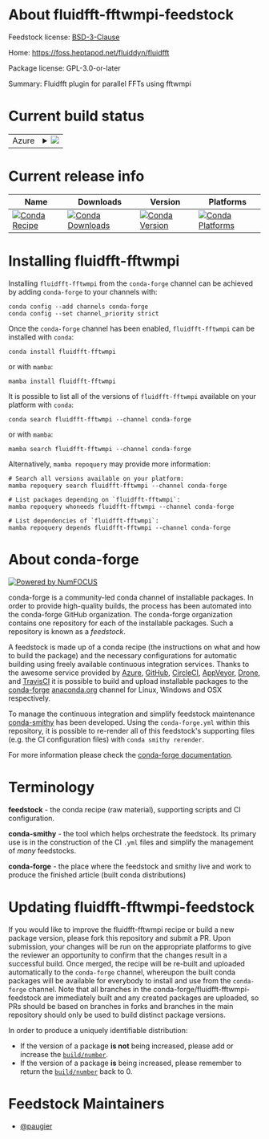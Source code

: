About fluidfft-fftwmpi-feedstock
================================

Feedstock license: [BSD-3-Clause](https://github.com/conda-forge/fluidfft-fftwmpi-feedstock/blob/main/LICENSE.txt)

Home: https://foss.heptapod.net/fluiddyn/fluidfft

Package license: GPL-3.0-or-later

Summary: Fluidfft plugin for parallel FFTs using fftwmpi

Current build status
====================


<table>
    
  <tr>
    <td>Azure</td>
    <td>
      <details>
        <summary>
          <a href="https://dev.azure.com/conda-forge/feedstock-builds/_build/latest?definitionId=22995&branchName=main">
            <img src="https://dev.azure.com/conda-forge/feedstock-builds/_apis/build/status/fluidfft-fftwmpi-feedstock?branchName=main">
          </a>
        </summary>
        <table>
          <thead><tr><th>Variant</th><th>Status</th></tr></thead>
          <tbody><tr>
              <td>linux_64_numpy1.22python3.10.____cpython</td>
              <td>
                <a href="https://dev.azure.com/conda-forge/feedstock-builds/_build/latest?definitionId=22995&branchName=main">
                  <img src="https://dev.azure.com/conda-forge/feedstock-builds/_apis/build/status/fluidfft-fftwmpi-feedstock?branchName=main&jobName=linux&configuration=linux%20linux_64_numpy1.22python3.10.____cpython" alt="variant">
                </a>
              </td>
            </tr><tr>
              <td>linux_64_numpy1.22python3.9.____cpython</td>
              <td>
                <a href="https://dev.azure.com/conda-forge/feedstock-builds/_build/latest?definitionId=22995&branchName=main">
                  <img src="https://dev.azure.com/conda-forge/feedstock-builds/_apis/build/status/fluidfft-fftwmpi-feedstock?branchName=main&jobName=linux&configuration=linux%20linux_64_numpy1.22python3.9.____cpython" alt="variant">
                </a>
              </td>
            </tr><tr>
              <td>linux_64_numpy1.23python3.11.____cpython</td>
              <td>
                <a href="https://dev.azure.com/conda-forge/feedstock-builds/_build/latest?definitionId=22995&branchName=main">
                  <img src="https://dev.azure.com/conda-forge/feedstock-builds/_apis/build/status/fluidfft-fftwmpi-feedstock?branchName=main&jobName=linux&configuration=linux%20linux_64_numpy1.23python3.11.____cpython" alt="variant">
                </a>
              </td>
            </tr><tr>
              <td>linux_64_numpy1.26python3.12.____cpython</td>
              <td>
                <a href="https://dev.azure.com/conda-forge/feedstock-builds/_build/latest?definitionId=22995&branchName=main">
                  <img src="https://dev.azure.com/conda-forge/feedstock-builds/_apis/build/status/fluidfft-fftwmpi-feedstock?branchName=main&jobName=linux&configuration=linux%20linux_64_numpy1.26python3.12.____cpython" alt="variant">
                </a>
              </td>
            </tr><tr>
              <td>osx_64_numpy1.22python3.10.____cpython</td>
              <td>
                <a href="https://dev.azure.com/conda-forge/feedstock-builds/_build/latest?definitionId=22995&branchName=main">
                  <img src="https://dev.azure.com/conda-forge/feedstock-builds/_apis/build/status/fluidfft-fftwmpi-feedstock?branchName=main&jobName=osx&configuration=osx%20osx_64_numpy1.22python3.10.____cpython" alt="variant">
                </a>
              </td>
            </tr><tr>
              <td>osx_64_numpy1.22python3.9.____cpython</td>
              <td>
                <a href="https://dev.azure.com/conda-forge/feedstock-builds/_build/latest?definitionId=22995&branchName=main">
                  <img src="https://dev.azure.com/conda-forge/feedstock-builds/_apis/build/status/fluidfft-fftwmpi-feedstock?branchName=main&jobName=osx&configuration=osx%20osx_64_numpy1.22python3.9.____cpython" alt="variant">
                </a>
              </td>
            </tr><tr>
              <td>osx_64_numpy1.23python3.11.____cpython</td>
              <td>
                <a href="https://dev.azure.com/conda-forge/feedstock-builds/_build/latest?definitionId=22995&branchName=main">
                  <img src="https://dev.azure.com/conda-forge/feedstock-builds/_apis/build/status/fluidfft-fftwmpi-feedstock?branchName=main&jobName=osx&configuration=osx%20osx_64_numpy1.23python3.11.____cpython" alt="variant">
                </a>
              </td>
            </tr><tr>
              <td>osx_64_numpy1.26python3.12.____cpython</td>
              <td>
                <a href="https://dev.azure.com/conda-forge/feedstock-builds/_build/latest?definitionId=22995&branchName=main">
                  <img src="https://dev.azure.com/conda-forge/feedstock-builds/_apis/build/status/fluidfft-fftwmpi-feedstock?branchName=main&jobName=osx&configuration=osx%20osx_64_numpy1.26python3.12.____cpython" alt="variant">
                </a>
              </td>
            </tr>
          </tbody>
        </table>
      </details>
    </td>
  </tr>
</table>

Current release info
====================

| Name | Downloads | Version | Platforms |
| --- | --- | --- | --- |
| [![Conda Recipe](https://img.shields.io/badge/recipe-fluidfft--fftwmpi-green.svg)](https://anaconda.org/conda-forge/fluidfft-fftwmpi) | [![Conda Downloads](https://img.shields.io/conda/dn/conda-forge/fluidfft-fftwmpi.svg)](https://anaconda.org/conda-forge/fluidfft-fftwmpi) | [![Conda Version](https://img.shields.io/conda/vn/conda-forge/fluidfft-fftwmpi.svg)](https://anaconda.org/conda-forge/fluidfft-fftwmpi) | [![Conda Platforms](https://img.shields.io/conda/pn/conda-forge/fluidfft-fftwmpi.svg)](https://anaconda.org/conda-forge/fluidfft-fftwmpi) |

Installing fluidfft-fftwmpi
===========================

Installing `fluidfft-fftwmpi` from the `conda-forge` channel can be achieved by adding `conda-forge` to your channels with:

```
conda config --add channels conda-forge
conda config --set channel_priority strict
```

Once the `conda-forge` channel has been enabled, `fluidfft-fftwmpi` can be installed with `conda`:

```
conda install fluidfft-fftwmpi
```

or with `mamba`:

```
mamba install fluidfft-fftwmpi
```

It is possible to list all of the versions of `fluidfft-fftwmpi` available on your platform with `conda`:

```
conda search fluidfft-fftwmpi --channel conda-forge
```

or with `mamba`:

```
mamba search fluidfft-fftwmpi --channel conda-forge
```

Alternatively, `mamba repoquery` may provide more information:

```
# Search all versions available on your platform:
mamba repoquery search fluidfft-fftwmpi --channel conda-forge

# List packages depending on `fluidfft-fftwmpi`:
mamba repoquery whoneeds fluidfft-fftwmpi --channel conda-forge

# List dependencies of `fluidfft-fftwmpi`:
mamba repoquery depends fluidfft-fftwmpi --channel conda-forge
```


About conda-forge
=================

[![Powered by
NumFOCUS](https://img.shields.io/badge/powered%20by-NumFOCUS-orange.svg?style=flat&colorA=E1523D&colorB=007D8A)](https://numfocus.org)

conda-forge is a community-led conda channel of installable packages.
In order to provide high-quality builds, the process has been automated into the
conda-forge GitHub organization. The conda-forge organization contains one repository
for each of the installable packages. Such a repository is known as a *feedstock*.

A feedstock is made up of a conda recipe (the instructions on what and how to build
the package) and the necessary configurations for automatic building using freely
available continuous integration services. Thanks to the awesome service provided by
[Azure](https://azure.microsoft.com/en-us/services/devops/), [GitHub](https://github.com/),
[CircleCI](https://circleci.com/), [AppVeyor](https://www.appveyor.com/),
[Drone](https://cloud.drone.io/welcome), and [TravisCI](https://travis-ci.com/)
it is possible to build and upload installable packages to the
[conda-forge](https://anaconda.org/conda-forge) [anaconda.org](https://anaconda.org/)
channel for Linux, Windows and OSX respectively.

To manage the continuous integration and simplify feedstock maintenance
[conda-smithy](https://github.com/conda-forge/conda-smithy) has been developed.
Using the ``conda-forge.yml`` within this repository, it is possible to re-render all of
this feedstock's supporting files (e.g. the CI configuration files) with ``conda smithy rerender``.

For more information please check the [conda-forge documentation](https://conda-forge.org/docs/).

Terminology
===========

**feedstock** - the conda recipe (raw material), supporting scripts and CI configuration.

**conda-smithy** - the tool which helps orchestrate the feedstock.
                   Its primary use is in the construction of the CI ``.yml`` files
                   and simplify the management of *many* feedstocks.

**conda-forge** - the place where the feedstock and smithy live and work to
                  produce the finished article (built conda distributions)


Updating fluidfft-fftwmpi-feedstock
===================================

If you would like to improve the fluidfft-fftwmpi recipe or build a new
package version, please fork this repository and submit a PR. Upon submission,
your changes will be run on the appropriate platforms to give the reviewer an
opportunity to confirm that the changes result in a successful build. Once
merged, the recipe will be re-built and uploaded automatically to the
`conda-forge` channel, whereupon the built conda packages will be available for
everybody to install and use from the `conda-forge` channel.
Note that all branches in the conda-forge/fluidfft-fftwmpi-feedstock are
immediately built and any created packages are uploaded, so PRs should be based
on branches in forks and branches in the main repository should only be used to
build distinct package versions.

In order to produce a uniquely identifiable distribution:
 * If the version of a package **is not** being increased, please add or increase
   the [``build/number``](https://docs.conda.io/projects/conda-build/en/latest/resources/define-metadata.html#build-number-and-string).
 * If the version of a package **is** being increased, please remember to return
   the [``build/number``](https://docs.conda.io/projects/conda-build/en/latest/resources/define-metadata.html#build-number-and-string)
   back to 0.

Feedstock Maintainers
=====================

* [@paugier](https://github.com/paugier/)

